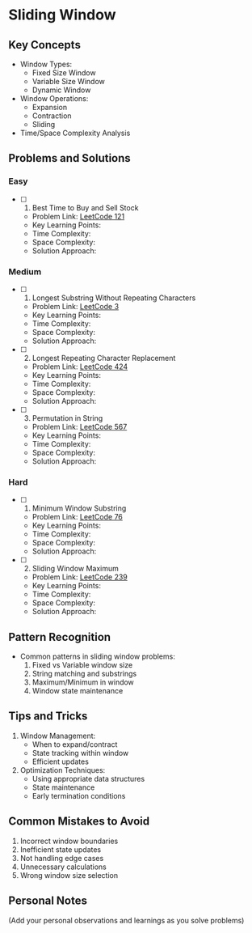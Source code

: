 # Sliding Window

## Key Concepts

- Window Types:
  - Fixed Size Window
  - Variable Size Window
  - Dynamic Window
- Window Operations:
  - Expansion
  - Contraction
  - Sliding
- Time/Space Complexity Analysis

## Problems and Solutions

### Easy

- [ ] 1. Best Time to Buy and Sell Stock
  - Problem Link: [LeetCode 121](https://leetcode.com/problems/best-time-to-buy-and-sell-stock/)
  - Key Learning Points:
  - Time Complexity:
  - Space Complexity:
  - Solution Approach:

### Medium

- [ ] 1. Longest Substring Without Repeating Characters

  - Problem Link: [LeetCode 3](https://leetcode.com/problems/longest-substring-without-repeating-characters/)
  - Key Learning Points:
  - Time Complexity:
  - Space Complexity:
  - Solution Approach:

- [ ] 2. Longest Repeating Character Replacement

  - Problem Link: [LeetCode 424](https://leetcode.com/problems/longest-repeating-character-replacement/)
  - Key Learning Points:
  - Time Complexity:
  - Space Complexity:
  - Solution Approach:

- [ ] 3. Permutation in String
  - Problem Link: [LeetCode 567](https://leetcode.com/problems/permutation-in-string/)
  - Key Learning Points:
  - Time Complexity:
  - Space Complexity:
  - Solution Approach:

### Hard

- [ ] 1. Minimum Window Substring

  - Problem Link: [LeetCode 76](https://leetcode.com/problems/minimum-window-substring/)
  - Key Learning Points:
  - Time Complexity:
  - Space Complexity:
  - Solution Approach:

- [ ] 2. Sliding Window Maximum
  - Problem Link: [LeetCode 239](https://leetcode.com/problems/sliding-window-maximum/)
  - Key Learning Points:
  - Time Complexity:
  - Space Complexity:
  - Solution Approach:

## Pattern Recognition

- Common patterns in sliding window problems:
  1. Fixed vs Variable window size
  2. String matching and substrings
  3. Maximum/Minimum in window
  4. Window state maintenance

## Tips and Tricks

1. Window Management:
   - When to expand/contract
   - State tracking within window
   - Efficient updates
2. Optimization Techniques:
   - Using appropriate data structures
   - State maintenance
   - Early termination conditions

## Common Mistakes to Avoid

1. Incorrect window boundaries
2. Inefficient state updates
3. Not handling edge cases
4. Unnecessary calculations
5. Wrong window size selection

## Personal Notes

(Add your personal observations and learnings as you solve problems)
